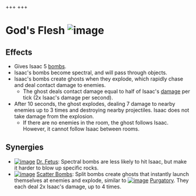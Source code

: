+++
+++

 # God's Flesh ![image](/image/God%27s_Flesh.png) 


Effects
---------


* Gives Isaac 5 [bombs](/wiki/Bombs "Bombs").
* Isaac's bombs become spectral, and will pass through objects.
* Isaac's bombs create ghosts when they explode, which rapidly chase and deal contact damage to enemies.
	+ The ghost deals contact damage equal to half of Isaac's [damage](/wiki/Damage "Damage") per tick (2x Isaac's damage per second).
* After 10 seconds, the ghost explodes, dealing 7 damage to nearby enemies up to 3 times and destroying nearby projectiles. Isaac does not take damage from the explosion.
	+ If there are no enemies in the room, the ghost follows Isaac. However, it cannot follow Isaac between rooms.


Synergies
-----------


* [![image](/image/Dr._Fetus.png)](/wiki/Dr._Fetus "Dr. Fetus") [Dr. Fetus](/wiki/Dr._Fetus "Dr. Fetus"): Spectral bombs are less likely to hit Isaac, but make it harder to blow up specific rocks.
* [![image](/image/Scatter_Bombs.png)](/wiki/Scatter_Bombs "Scatter Bombs") [Scatter Bombs](/wiki/Scatter_Bombs "Scatter Bombs"): Split bombs create ghosts that instantly launch themselves at enemies and explode, similar to [![image](/image/Purgatory.png)](/wiki/Purgatory "Purgatory") [Purgatory](/wiki/Purgatory "Purgatory"). They each deal 2x Isaac's damage, up to 4 times.


